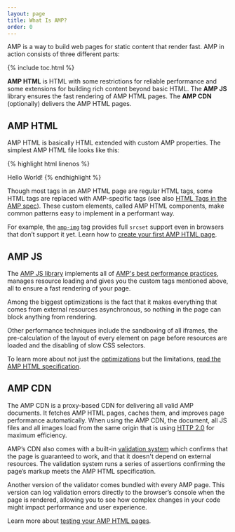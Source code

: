 ```yaml
---
layout: page
title: What Is AMP?
order: 0
---
```

<amp-youtube
    data-videoid="lBTCB7yLs8Y"
    layout="responsive"
    width="480" height="270">
</amp-youtube>

AMP is a way to build web pages for static content that render fast.
AMP in action consists of three different parts:

{% include toc.html %}

**AMP HTML** is HTML with some restrictions for reliable performance
and some extensions for building rich content beyond basic HTML.
The **AMP JS** library ensures the fast rendering of AMP HTML pages.
The **AMP CDN** (optionally) delivers the AMP HTML pages.

## AMP HTML

AMP HTML is basically HTML extended with custom AMP properties.
The simplest AMP HTML file looks like this:

{% highlight html linenos %}
<!doctype html>
<html ⚡>
 <head>
   <meta charset="utf-8">
   <link rel="canonical" href="hello-world.html">
   <meta name="viewport" content="width=device-width,minimum-scale=1,initial-scale=1">
   <style amp-boilerplate>body{-webkit-animation:-amp-start 8s steps(1,end) 0s 1 normal both;-moz-animation:-amp-start 8s steps(1,end) 0s 1 normal both;-ms-animation:-amp-start 8s steps(1,end) 0s 1 normal both;animation:-amp-start 8s steps(1,end) 0s 1 normal both}@-webkit-keyframes -amp-start{from{visibility:hidden}to{visibility:visible}}@-moz-keyframes -amp-start{from{visibility:hidden}to{visibility:visible}}@-ms-keyframes -amp-start{from{visibility:hidden}to{visibility:visible}}@-o-keyframes -amp-start{from{visibility:hidden}to{visibility:visible}}@keyframes -amp-start{from{visibility:hidden}to{visibility:visible}}</style><noscript><style amp-boilerplate>body{-webkit-animation:none;-moz-animation:none;-ms-animation:none;animation:none}</style></noscript>
   <script async src="https://cdn.ampproject.org/v0.js"></script>
 </head>
 <body>Hello World!</body>
</html>
{% endhighlight %}

Though most tags in an AMP HTML page are regular HTML tags,
some HTML tags are replaced with AMP-specific tags (see also
[HTML Tags in the AMP spec](https://github.com/ampproject/amphtml/blob/master/spec/amp-html-format.md)).
These custom elements, called AMP HTML components,
make common patterns easy to implement in a performant way.

For example, the [`amp-img`](/docs/reference/amp-img.html) tag
provides full `srcset` support even in browsers that don’t support it yet.
Learn how to [create your first AMP HTML page](/docs/get_started/create_page.html).

## AMP JS

The [AMP JS library](https://github.com/ampproject/amphtml/tree/master/src) implements
all of [AMP's best performance practices](/docs/get_started/technical_overview.html),
manages resource loading and gives you the custom tags mentioned above,
all to ensure a fast rendering of your page.

Among the biggest optimizations is the fact that it makes everything that comes from external resources asynchronous, so nothing in the page can block anything from rendering.

Other performance techniques include the sandboxing of all iframes, the pre-calculation of the layout of every element on page before resources are loaded and the disabling of slow CSS selectors.

To learn more about not just the [optimizations](/docs/get_started/technical_overview.html) but the limitations, [read the AMP HTML specification](https://github.com/ampproject/amphtml/blob/master/spec/amp-html-format.md).

## AMP CDN

The AMP CDN is a proxy-based CDN for delivering all valid AMP documents.
It fetches AMP HTML pages, caches them, and improves page performance automatically.
When using the AMP CDN, the document, all JS files and all images load
from the same origin that is using
[HTTP 2.0](https://http2.github.io/) for maximum efficiency.

AMP’s CDN also comes with a built-in
[validation system](https://github.com/ampproject/amphtml/tree/master/validator)
which confirms that the page is guaranteed to work,
and that it doesn't depend on external resources.
The validation system runs a series of assertions
confirming the page’s markup meets the AMP HTML specification.

Another version of the validator comes bundled with every AMP page. This version can log validation errors directly to the browser’s console when the page is rendered,
allowing you to see how complex changes in your code
might impact performance and user experience.

Learn more about [testing your AMP HTML pages](/docs/guides/validate.html).

